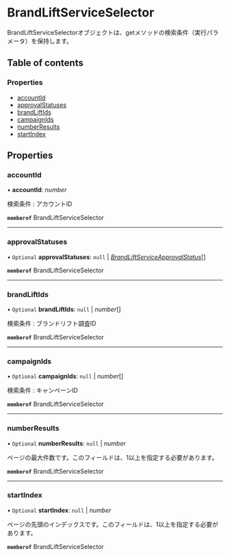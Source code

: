 # BrandLiftServiceSelector


<div lang=\"ja\">BrandLiftServiceSelectorオブジェクトは、getメソッドの検索条件（実行パラメータ）を保持します。</div> 

## Table of contents

### Properties

- [accountId](brandliftserviceselector.md#accountid)
- [approvalStatuses](brandliftserviceselector.md#approvalstatuses)
- [brandLiftIds](brandliftserviceselector.md#brandliftids)
- [campaignIds](brandliftserviceselector.md#campaignids)
- [numberResults](brandliftserviceselector.md#numberresults)
- [startIndex](brandliftserviceselector.md#startindex)

## Properties

### accountId

• **accountId**: *number*

<div lang=\"ja\">検索条件 : アカウントID</div> 

**`memberof`** BrandLiftServiceSelector

___

### approvalStatuses

• `Optional` **approvalStatuses**: ``null`` \| [*BrandLiftServiceApprovalStatus*](./enums/brandliftserviceapprovalstatus.md)[]

**`memberof`** BrandLiftServiceSelector

___

### brandLiftIds

• `Optional` **brandLiftIds**: ``null`` \| *number*[]

<div lang=\"ja\">検索条件 : ブランドリフト調査ID</div> 

**`memberof`** BrandLiftServiceSelector

___

### campaignIds

• `Optional` **campaignIds**: ``null`` \| *number*[]

<div lang=\"ja\">検索条件 : キャンペーンID</div> 

**`memberof`** BrandLiftServiceSelector

___

### numberResults

• `Optional` **numberResults**: ``null`` \| *number*

<div lang=\"ja\">ページの最大件数です。このフィールドは、1以上を指定する必要があります。</div> 

**`memberof`** BrandLiftServiceSelector

___

### startIndex

• `Optional` **startIndex**: ``null`` \| *number*

<div lang=\"ja\">ページの先頭のインデックスです。このフィールドは、1以上を指定する必要があります。</div> 

**`memberof`** BrandLiftServiceSelector
